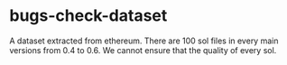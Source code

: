 # bugs-check-dataset
A dataset extracted from ethereum.
There are 100 sol files in every main versions from 0.4 to 0.6.
We cannot ensure that the quality of every sol.
